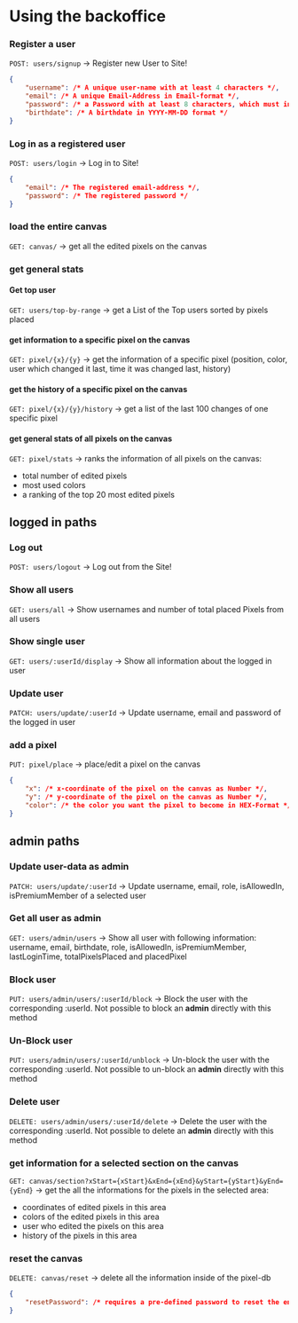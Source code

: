 # Using the backoffice

### Register a user 
`POST: users/signup` -> Register new User to Site!

```JSON
{
    "username": /* A unique user-name with at least 4 characters */,
    "email": /* A unique Email-Address in Email-format */,
    "password": /* a Password with at least 8 characters, which must include at least one number, one symbol, one uppercase letter and one lowercase letter */,
    "birthdate": /* A birthdate in YYYY-MM-DD format */
}
```

### Log in as a registered user
`POST: users/login` -> Log in to Site!

```json
{
    "email": /* The registered email-address */,
    "password": /* The registered password */
}
```

### load the entire canvas
`GET: canvas/` -> get all the edited pixels on the canvas

### get general stats

#### Get top user
`GET: users/top-by-range` -> get a List of the Top users sorted by pixels placed

#### get information to a specific pixel on the canvas
`GET: pixel/{x}/{y}` -> get the information of a specific pixel (position, color, user which changed it last, time it was changed last, history)

#### get the history of a specific pixel on the canvas
`GET: pixel/{x}/{y}/history` -> get a list of the last 100 changes of one specific pixel

#### get general stats of all pixels on the canvas
`GET: pixel/stats` -> ranks the information of all pixels on the canvas: 
- total number of edited pixels
- most used colors
- a ranking of the top 20 most edited pixels

## logged in paths

### Log out 
`POST: users/logout` -> Log out from the Site!

### Show all users
`GET: users/all` -> Show usernames and number of total placed Pixels from all users

### Show single user 
`GET: users/:userId/display` -> Show all information about the logged in user

### Update user
`PATCH: users/update/:userId` -> Update username, email and password of the logged in user

### add a pixel
`PUT: pixel/place` -> place/edit a pixel on the canvas

```json
{
    "x": /* x-coordinate of the pixel on the canvas as Number */,
    "y": /* y-coordinate of the pixel on the canvas as Number */,
    "color": /* the color you want the pixel to become in HEX-Format */
}
```

## admin paths
### Update user-data as admin
`PATCH: users/update/:userId` -> Update username, email, role, isAllowedIn, isPremiumMember of a selected user 

### Get all user as admin
`GET: users/admin/users` -> Show all user with following information: username, email, birthdate, role, isAllowedIn, isPremiumMember, lastLoginTime, totalPixelsPlaced and placedPixel

### Block user
`PUT: users/admin/users/:userId/block` -> Block the user with the corresponding :userId. Not possible to block an **admin** directly with this method

### Un-Block user
`PUT: users/admin/users/:userId/unblock` -> Un-block the user with the corresponding :userId. Not possible to un-block an **admin** directly with this method

### Delete user
`DELETE: users/admin/users/:userId/delete` -> Delete the user with the corresponding :userId. Not possible to delete an **admin** directly with this method

### get information for a selected section on the canvas
`GET: canvas/section?xStart={xStart}&xEnd={xEnd}&yStart={yStart}&yEnd={yEnd}` -> get the all the informations for the pixels in the selected area: 
- coordinates of edited pixels in this area
- colors of the edited pixels in this area
- user who edited the pixels on this area
- history of the pixels in this area

### reset the canvas
`DELETE: canvas/reset` -> delete all the information inside of the pixel-db

```json
{
    "resetPassword": /* requires a pre-defined password to reset the entire canvas */
}
